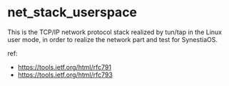 # net_stack_userspace


This is the TCP/IP network protocol stack realized by tun/tap in the Linux user mode, in order to realize the network part and test for SynestiaOS.

ref:
- https://tools.ietf.org/html/rfc791
- https://tools.ietf.org/html/rfc793

